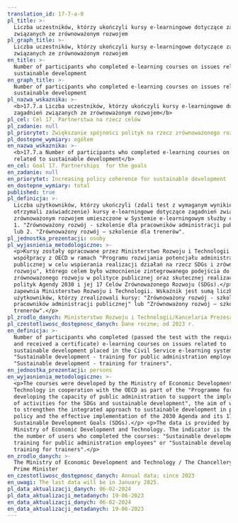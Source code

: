 ```yaml
---
translation_id: 17-7-a-0
pl_title: >-
  Liczba uczestników, którzy ukończyli kursy e-learningowe dotyczące zagadnień
  związanych ze zrównoważonym rozwojem
pl_graph_title: >-
  Liczba uczestników, którzy ukończyli kursy e-learningowe dotyczące zagadnień
  związanych ze zrównoważonym rozwojem
en_title: >-
  Number of participants who completed e-learning courses on issues related to
  sustainable development
en_graph_title: >-
  Number of participants who completed e-learning courses on issues related to
  sustainable development
pl_nazwa_wskaznika: >-
  <b>17.7.a Liczba uczestników, którzy ukończyli kursy e-learningowe dotyczące
  zagadnień związanych ze zrównoważonym rozwojem</b>
pl_cel: Cel 17. Partnerstwa na rzecz celów
pl_zadanie: null
pl_priorytet: Zwiększanie spójności polityk na rzecz zrównoważonego rozwoju
pl_dostepne_wymiary: ogółem
en_nazwa_wskaznika: >-
  <b>17.7.a Number of participants who completed e-learning courses on issues
  related to sustainable development</b>
en_cel: Goal 17. Partnerships  for the goals
en_zadanie: null
en_priorytet: Increasing policy coherence for sustainable development
en_dostepne_wymiary: total
published: true
pl_definicja: >-
  Liczba użytkowników, którzy ukończyli (zdali test z wymaganym wynikiem i
  otrzymali zaświadczenie) kursy e-learningowe dotyczące zagadnień związanych ze
  zrównoważonym rozwojem umieszczone w Systemie e-learningowym służby cywilnej:
  1. "Zrównoważony rozwój - szkolenie dla pracowników administracji publicznej"
  lub 2. "Zrównoważony rozwój – szkolenie dla trenerów".
pl_jednostka_prezentacji: osoby
pl_wyjasnienia_metodologiczne: >-
  <p>Kursy zostały opracowane przez Ministerstwo Rozwoju i Technologii we
  współpracy z OECD w ramach "Programu rozwijania potencjału administracji
  publicznej w celu wspierania realizacji działań na rzecz SDGs i zrównoważonego
  rozwoju", którego celem było wzmocnienie zintegrowanego podejścia do
  zrównoważonego rozwoju w polityce publicznej oraz skutecznej realizacji
  polityk Agendy 2030 i jej 17 Celów Zrównoważonego Rozwoju (SDGs).</p> <p>Dane
  zapewnia Ministerstwo Rozwoju i Technologii. Wskaźnik jest sumą liczby
  użytkowników, którzy zrealizowali kursy: "Zrównoważony rozwój - szkolenie dla
  pracowników administracji publicznej" lub "Zrównoważony rozwój – szkolenie dla
  trenerów".</p>
pl_zrodlo_danych: Ministerstwo Rozwoju i Technologii/Kancelaria Prezesa Rady Ministrów
pl_czestotliwosc_dostępnosc_danych: Dane roczne; od 2023 r.
en_definicja: >-
  Number of participants who completed (passed the test with the required result
  and received a certificate) e-learning courses on issues related to
  sustainable development placed in the Civil Service e-learning system: 1.
  "Sustainable development - training for public administration employees" or 2.
  "Sustainable development - training for trainers".
en_jednostka_prezentacji: persons
en_wyjasnienia_metodologiczne: >-
  <p>The courses were developed by the Ministry of Economic Development and
  Technology in cooperation with the OECD as part of the "Programme for
  developing the capacity of public administration to support the implementation
  of activities for the SDGs and sustainable development", the aim of which was
  to strengthen the integrated approach to sustainable development in public
  policy and the effective implementation of the 2030 Agenda and its 17
  Sustainable Development Goals (SDGs).</p> <p>The data is provided by the
  Ministry of Economic Development and Technology. The indicator is the sum of
  the number of users who completed the courses: "Sustainable development -
  training for public administration employees" or "Sustainable development –
  training for trainers".</p>
en_zrodlo_danych: >-
  The Ministry of Economic Development and Technology / The Chancellery of the
  Prime Minister
en_czestotliwosc_dostępnosc_danych: Annual data; since 2023
en_uwagi: The last data will be in January 2025.
pl_data_aktualizacji_danych: 06-02-2024
pl_data_aktualizacji_metadanych: 19-06-2023
en_data_aktualizacji_danych: 06-02-2024
en_data_aktualizacji_metadanych: 19-06-2023
---
```

